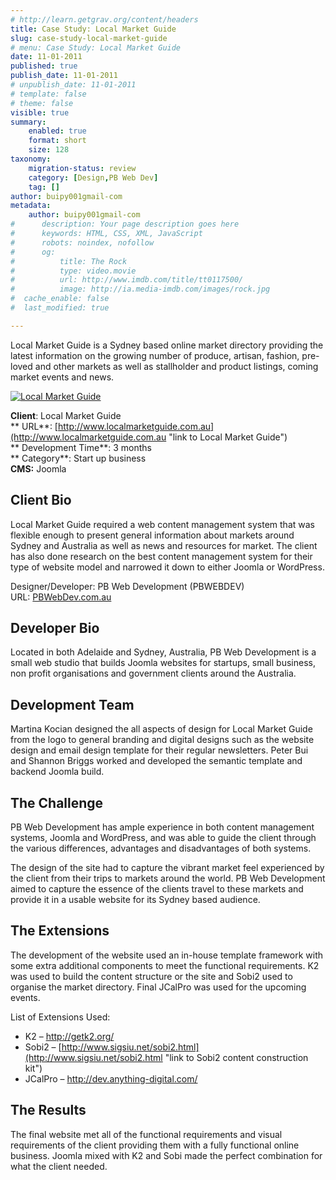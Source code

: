 ```yaml
---
# http://learn.getgrav.org/content/headers
title: Case Study: Local Market Guide
slug: case-study-local-market-guide
# menu: Case Study: Local Market Guide
date: 11-01-2011
published: true
publish_date: 11-01-2011
# unpublish_date: 11-01-2011
# template: false
# theme: false
visible: true
summary:
    enabled: true
    format: short
    size: 128
taxonomy:
    migration-status: review
    category: [Design,PB Web Dev]
    tag: []
author: buipy001gmail-com
metadata:
    author: buipy001gmail-com
#      description: Your page description goes here
#      keywords: HTML, CSS, XML, JavaScript
#      robots: noindex, nofollow
#      og:
#          title: The Rock
#          type: video.movie
#          url: http://www.imdb.com/title/tt0117500/
#          image: http://ia.media-imdb.com/images/rock.jpg
#  cache_enable: false
#  last_modified: true

---
```


Local Market Guide is a Sydney based online market directory providing the latest information on the growing number of produce, artisan, fashion, pre-loved and other markets as well as stallholder and product listings, coming market events and news.

[![Local Market Guide](wp-content/uploads/2010/12/Local-Market-Guide-20101229.jpg "Local Market Guide (20101229)")](wp-content/uploads/2010/12/Local-Market-Guide-20101219.jpg)

**Client**: Local Market Guide  
** URL**: [http://www.localmarketguide.com.au](http://www.localmarketguide.com.au "link to Local Market Guide")  
** Development Time**: 3 months  
** Category**: Start up business  
**CMS:** Joomla

## **Client Bio**

Local Market Guide required a web content management system that was flexible enough to present general information about markets around Sydney and Australia as well as news and resources for market. The client has also done research on the best content management system for their type of website model and narrowed it down to either Joomla or WordPress.

Designer/Developer: PB Web Development (PBWEBDEV)  
 URL: [PBWebDev.com.au](http://www.pbwebdev.com.au "link to PB Web Development")

## Developer Bio

Located in both Adelaide and Sydney, Australia, PB Web Development is a small web studio that builds Joomla websites for startups, small business, non profit organisations and government clients around the Australia.

## Development Team

Martina Kocian designed the all aspects of design for Local Market Guide from the logo to general branding and digital designs such as the website design and email design template for their regular newsletters. Peter Bui and Shannon Briggs worked and developed the semantic template and backend Joomla build.

## **The Challenge**

PB Web Development has ample experience in both content management systems, Joomla and WordPress, and was able to guide the client through the various differences, advantages and disadvantages of both systems.

The design of the site had to capture the vibrant market feel experienced by the client from their trips to markets around the world. PB Web Development aimed to capture the essence of the clients travel to these markets and provide it in a usable website for its Sydney based audience.

## The Extensions

The development of the website used an in-house template framework with some extra additional components to meet the functional requirements. K2 was used to build the content structure or the site and Sobi2 used to organise the market directory. Final JCalPro was used for the upcoming events.

List of Extensions Used:

- K2 – <http://getk2.org/>
- Sobi2 – [http://www.sigsiu.net/sobi2.html](http://www.sigsiu.net/sobi2.html "link to Sobi2 content construction kit")
- JCalPro – <http://dev.anything-digital.com/>

## The Results

The final website met all of the functional requirements and visual requirements of the client providing them with a fully functional online business. Joomla mixed with K2 and Sobi made the perfect combination for what the client needed.